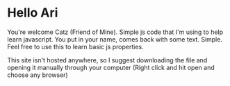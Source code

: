 # Hello Ari
You're welcome Catz (Friend of Mine). Simple js code that I'm using to help learn javascript. You put in your name, comes back with some text. Simple. Feel free to use this to learn basic js properties.


This site isn't hosted anywhere, so I suggest downloading the file and opening it manually through your computer (Right click and hit open and choose any browser)
